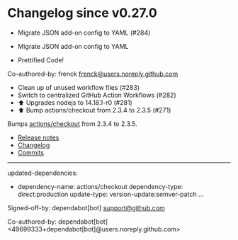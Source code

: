 # Changelog since v0.27.0
- Migrate JSON add-on config to YAML (#284)

* Migrate JSON add-on config to YAML

* Prettified Code!

Co-authored-by: frenck <frenck@users.noreply.github.com> 
- Clean up of unused workflow files (#283) 
- Switch to centralized GitHub Action Workflows (#282) 
- ⬆️ Upgrades nodejs to 14.18.1-r0 (#281) 
- ⬆️ Bump actions/checkout from 2.3.4 to 2.3.5 (#271)

Bumps [actions/checkout](https://github.com/actions/checkout) from 2.3.4 to 2.3.5.
- [Release notes](https://github.com/actions/checkout/releases)
- [Changelog](https://github.com/actions/checkout/blob/main/CHANGELOG.md)
- [Commits](https://github.com/actions/checkout/compare/v2.3.4...v2.3.5)

---
updated-dependencies:
- dependency-name: actions/checkout
  dependency-type: direct:production
  update-type: version-update:semver-patch
...

Signed-off-by: dependabot[bot] <support@github.com>

Co-authored-by: dependabot[bot] <49699333+dependabot[bot]@users.noreply.github.com> 
